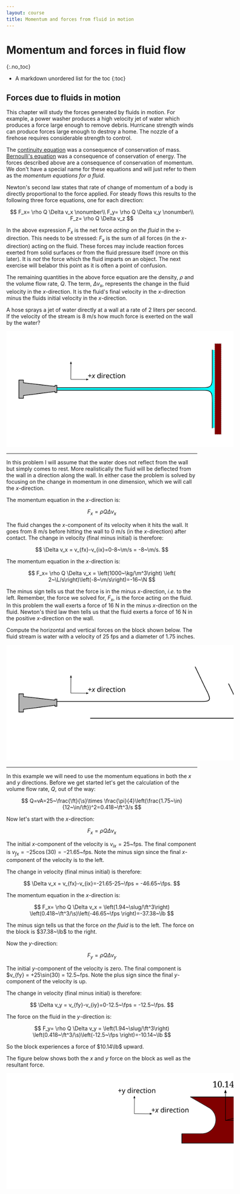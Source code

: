 ```yaml
---
layout: course
title: Momentum and forces from fluid in motion
---
```


# Momentum and forces in fluid flow
{:.no_toc}

* A markdown unordered list for the toc
{:toc}

## Forces due to fluids in motion

This chapter will study the forces generated by fluids in motion.
For example, a power washer produces a high velocity jet of water which produces a force large enough to remove debris.  Hurricane strength winds can produce forces large enough to destroy a home.  The nozzle of a firehose requires considerable strength to control.

The <a href="https://kdusling.github.io/teaching/Applied-Fluids/Notes/Continuity">continuity equation</a> was a consequence of conservation of mass.  <a href="https://kdusling.github.io/teaching/Applied-Fluids/Notes/Bernoulli">Bernoulli's equation</a> was a consequence of conservation of energy.
The forces described above are a consequence of conservation of momentum.  We don't have a special name for these equations and will just refer to them as the *momentum equations for a fluid*.

Newton's second law states that rate of change of momentum of a body is directly proportional to the force applied.  For steady flows this results to the following three force equations, one for each direction:

$$
F_x= \rho Q \Delta v_x \nonumber\\
F_y= \rho Q \Delta v_y \nonumber\\
F_z= \rho Q \Delta v_z
$$

In the above expression $F_x$ is the net force *acting on the fluid* in the x-direction.  This needs to be stressed:  $F_x$ is the sum of all forces (in the *x*-direction) acting on the fluid.  These forces may include reaction forces exerted from solid surfaces or from the fluid pressure itself (more on this later).  It is *not* the force which the fluid imparts on an object.  The next exercise will belabor this point as it is often a point of confusion.

The remaining quantities in the above force equation are the density, $\rho$ and the volume flow rate, $Q$.  The term, $\Delta v_x$, represents the change in the fluid velocity in the *x*-direction.  It is the fluid's final velocity in the *x*-direction minus the fluids initial velocity in the *x*-direction.


<div class="example">

A hose sprays a jet of water directly at a wall at a rate of 2 liters per second.  If the velocity of the stream is 8 m/s how much force is exerted on the wall by the water?

<div class="photo" style="width: 600px;  text-align:center">
<img src="img\water_jet_force.svg">
</div>

<hr>

In this problem I will assume that the water does not reflect from the wall but simply comes to rest.  More realistically the fluid will be deflected from the wall in a direction along the wall.  In either case the problem is solved by focusing on the change in momentum in one dimension, which we will call the $x$-direction.     

The momentum equation in the *x*-direction is:

$$
F_x= \rho Q \Delta v_x
$$

The fluid changes the *x*-component of its velocity when it hits the wall.  It goes from 8 m/s before hitting the wall to 0 m/s (in the *x*-direction) after contact.  The change in velocity (final minus initial) is therefore:

$$
\Delta v_x = v_{fx}-v_{ix}=0-8~\m/s = -8~\m/s.
$$

The momentum equation in the *x*-direction is:

$$
F_x= \rho Q \Delta v_x = \left(1000~\kg/\m^3\right) \left( 2~\L/s\right)\left(-8~\m/s\right)=-16~\N
$$

The minus sign tells us that the force is in the minus *x*-direction, *i.e.* to the left.  Remember, the force we solved for, $F_x$, is the force acting *on* the fluid.  In this problem the wall exerts a force of 16 N in the minus *x*-direction on the fluid.  Newton's third law then tells us that the fluid exerts a force of 16 N in the positive *x*-direction on the wall.

</div>

<div class="example">

Compute the horizontal and vertical forces on the block shown below.  The fluid stream is water with a velocity of 25 fps and a diameter of 1.75 inches.


<div class="photo" style="width: 600px;  text-align:center">
<img src="img\water_jet_force_angle.svg">
</div>

<hr>

In this example we will need to use the momentum equations in both the $x$ and $y$ directions.  Before we get started let's get the calculation of the volume flow rate, $Q$, out of the way:

$$
Q=vA=25~\frac{\ft}{\s}\times \frac{\pi}{4}\left(\frac{1.75~\in}{12~\in/\ft})^2=0.418~\ft^3/s
$$

Now let's start with the *x*-direction:

$$
F_x= \rho Q \Delta v_x
$$

The initial *x*-component of the velocity is $v_{ix}=25$~fps.  The final component is $v_{fx} = -25\cos(30)=-21.65$~fps.  Note the minus sign since the final *x*-component of the velocity is to the left.

The change in velocity (final minus initial) is therefore:

$$
\Delta v_x = v_{fx}-v_{ix}=-21.65-25~\fps = -46.65~\fps.
$$

The momentum equation in the *x*-direction is:

$$
F_x= \rho Q \Delta v_x = \left(1.94~\slug/\ft^3\right) \left(0.418~\ft^3/\s)\left(-46.65~\fps \right)=-37.38~\lb
$$

The minus sign tells us that the force *on the fluid* is to the left.  The force on the block is $37.38~\lb$ to the right.

Now the *y*-direction:

$$
F_y= \rho Q \Delta v_y
$$

The initial *y*-component of the velocity is zero.  The final component is $v_{fy} = +25\sin(30) = 12.5~fps.  Note the plus sign since the final *y*-component of the velocity is up.

The change in velocity (final minus initial) is therefore:

$$
\Delta v_y = v_{fy}-v_{iy}=0-12.5~\fps = -12.5~\fps.
$$

The force on the fluid in the *y*-direction is:

$$
F_y= \rho Q \Delta v_y = \left(1.94~\slug/\ft^3\right) \left(0.418~\ft^3/\s)\left(-12.5~\fps \right)=-10.14~\lb
$$

So the block experiences a force of $10.14\lb$ upward.

The figure below shows both the *x* and *y* force on the block as well as the resultant force.

<div class="photo" style="width: 600px;  text-align:center">
<img src="img\water_jet_force_angle_block.svg">
</div>

</div>
